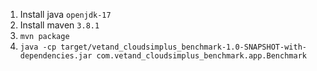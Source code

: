 1) Install java `openjdk-17`
2) Install maven `3.8.1`
3) `mvn package`
4) `java -cp target/vetand_cloudsimplus_benchmark-1.0-SNAPSHOT-with-dependencies.jar com.vetand_cloudsimplus_benchmark.app.Benchmark`
